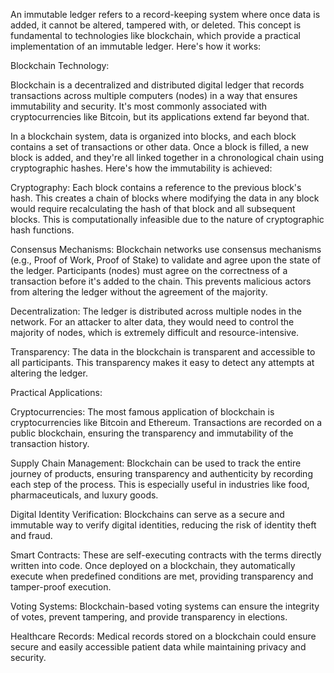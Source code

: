 
An immutable ledger refers to a record-keeping system where once data is added, it cannot be altered, tampered with, or deleted. This concept is fundamental to technologies like blockchain, which provide a practical implementation of an immutable ledger. Here's how it works:

Blockchain Technology:

Blockchain is a decentralized and distributed digital ledger that records transactions across multiple computers (nodes) in a way that ensures immutability and security. It's most commonly associated with cryptocurrencies like Bitcoin, but its applications extend far beyond that.

In a blockchain system, data is organized into blocks, and each block contains a set of transactions or other data. Once a block is filled, a new block is added, and they're all linked together in a chronological chain using cryptographic hashes. Here's how the immutability is achieved:

Cryptography: Each block contains a reference to the previous block's hash. This creates a chain of blocks where modifying the data in any block would require recalculating the hash of that block and all subsequent blocks. This is computationally infeasible due to the nature of cryptographic hash functions.

Consensus Mechanisms: Blockchain networks use consensus mechanisms (e.g., Proof of Work, Proof of Stake) to validate and agree upon the state of the ledger. Participants (nodes) must agree on the correctness of a transaction before it's added to the chain. This prevents malicious actors from altering the ledger without the agreement of the majority.

Decentralization: The ledger is distributed across multiple nodes in the network. For an attacker to alter data, they would need to control the majority of nodes, which is extremely difficult and resource-intensive.

Transparency: The data in the blockchain is transparent and accessible to all participants. This transparency makes it easy to detect any attempts at altering the ledger.

Practical Applications:

Cryptocurrencies: The most famous application of blockchain is cryptocurrencies like Bitcoin and Ethereum. Transactions are recorded on a public blockchain, ensuring the transparency and immutability of the transaction history.

Supply Chain Management: Blockchain can be used to track the entire journey of products, ensuring transparency and authenticity by recording each step of the process. This is especially useful in industries like food, pharmaceuticals, and luxury goods.

Digital Identity Verification: Blockchains can serve as a secure and immutable way to verify digital identities, reducing the risk of identity theft and fraud.

Smart Contracts: These are self-executing contracts with the terms directly written into code. Once deployed on a blockchain, they automatically execute when predefined conditions are met, providing transparency and tamper-proof execution.

Voting Systems: Blockchain-based voting systems can ensure the integrity of votes, prevent tampering, and provide transparency in elections.

Healthcare Records: Medical records stored on a blockchain could ensure secure and easily accessible patient data while maintaining privacy and security.